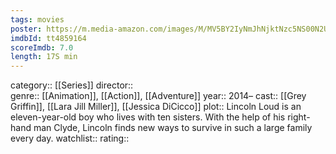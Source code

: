 ```yaml
---
tags: movies
poster: https://m.media-amazon.com/images/M/MV5BY2IyNmJhNjktNzc5NS00N2U0LTgyZDEtMDI0ZDc1YWQ5YTFmXkEyXkFqcGdeQXVyODk4Nzg5NjE@._V1_SX300.jpg
imdbId: tt4859164
scoreImdb: 7.0
length: 17S min
---
```


category:: [[Series]]
director::  
genre:: [[Animation]], [[Action]], [[Adventure]]
year:: 2014–
cast:: [[Grey Griffin]], [[Lara Jill Miller]], [[Jessica DiCicco]]
plot:: Lincoln Loud is an eleven-year-old boy who lives with ten sisters. With the help of his right-hand man Clyde, Lincoln finds new ways to survive in such a large family every day.
watchlist::
rating::
